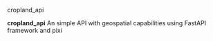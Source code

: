 cropland_api


**cropland_api** An simple API with geospatial capabilities using FastAPI framework and pixi
